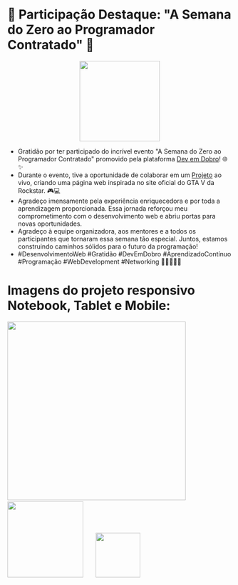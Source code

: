 # 🚀 Participação Destaque: "A Semana do Zero ao Programador Contratado" 🚀

<p align="center">
<img src="https://github.com/emersonlucirio/Landing_Page_GTA_V/assets/112041088/bd8ad496-2a8e-4409-a1c5-fbb960cc1dd5" width="180">
</p>

* Gratidão por ter participado do incrível evento "A Semana do Zero ao Programador Contratado" promovido pela plataforma [Dev em Dobro](https://devemdobro.com/matriculas-abertas/)! 🌐✨
* Durante o evento, tive a oportunidade de colaborar em um [Projeto](https://emersonlucirio.github.io/Landing_Page_GTA_V/) ao vivo, criando uma página web inspirada no site oficial do GTA V da Rockstar. 🎮💻
* Agradeço imensamente pela experiência enriquecedora e por toda a aprendizagem proporcionada. Essa jornada reforçou meu comprometimento com o desenvolvimento web e abriu portas para novas oportunidades.
* Agradeço à equipe organizadora, aos mentores e a todos os participantes que tornaram essa semana tão especial. Juntos, estamos construindo caminhos sólidos para o futuro da programação!
* #DesenvolvimentoWeb #Gratidão #DevEmDobro #AprendizadoContínuo #Programação #WebDevelopment #Networking 🚀👩‍💻👨‍💻

# Imagens do projeto responsivo Notebook, Tablet e Mobile:
<p align="#">
<img src="https://github.com/emersonlucirio/Landing_Page_GTA_V/assets/112041088/4fa90b37-6d6e-40d3-9454-92a7f0640a81" width="400"> &nbsp; <img src="https://github.com/emersonlucirio/Landing_Page_GTA_V/assets/112041088/9950bf97-fb01-42e7-a0a6-8d9139b0f127" width="170"> &nbsp; &nbsp; &nbsp;
 <img src="https://github.com/emersonlucirio/Landing_Page_GTA_V/assets/112041088/5bb8f701-bc9b-4827-af2b-47861bb2b34c" width="100">
</p>


